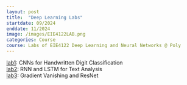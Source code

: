 ```yaml
---
layout: post
title:  "Deep Learning Labs"
startdate: 09/2024
enddate: 11/2024
image: /images/EIE4122LAB.png
categories: Course
course: Labs of EIE4122 Deep Learning and Neural Networks @ Poly
---
```

[lab1](/pdfs/24011149X_LAB1.pdf): CNNs for Handwritten Digit Classification  
[lab2](/pdfs/24011149X_LAB2.pdf): RNN and LSTM for Text Analysis  
[lab3](/pdfs/24011149X_LAB3.pdf): Gradient Vanishing and ResNet  
